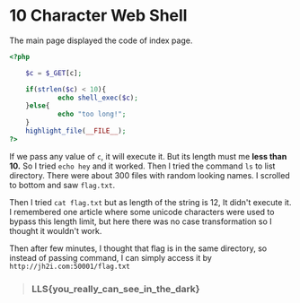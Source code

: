 # 10 Character Web Shell


The main page displayed the code of index page.
```php
<?php

    $c = $_GET[c];

    if(strlen($c) < 10){
            echo shell_exec($c);
    }else{
            echo "too long!";
    }
    highlight_file(__FILE__);
?>
```
If we pass any value of `c`, it will execute it. But its length must me **less than 10.**
So I tried `echo hey` and it worked. Then I tried the command `ls` to list directory. 
There were about 300 files with random looking names.  I scrolled to bottom and saw `flag.txt`.

Then I tried `cat flag.txt` but as length of the string is 12, It didn't execute it. I remembered one article where some unicode characters were used to bypass this length limit, but here there was no case transformation so I thought it wouldn't work.

Then after few minutes, I thought that flag is in the same directory, so instead of passing command, I can simply access it by `http://jh2i.com:50001/flag.txt`

> ### LLS{you_really_can_see_in_the_dark}